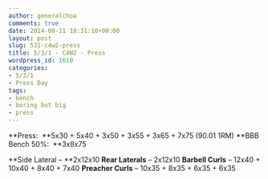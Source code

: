 ```yaml
---
author: generalchoa
comments: true
date: 2014-08-11 18:31:10+00:00
layout: post
slug: 531-c4w2-press
title: 5/3/1 - C4W2 - Press
wordpress_id: 1610
categories:
- 5/3/1
- Press Day
tags:
- bench
- boring but big
- press
---
```


**Press:  **5x30 + 5x40 + 3x50 + 3x55 + 3x65 + 7x75 (90.01 1RM)
**BBB Bench 50%:  **3x8x75

**Side Lateral – **2x12x10
**Rear Laterals** – 2x12x10
**Barbell Curls** – 12x40 + 10x40 + 8x40 + 7x40
**Preacher Curls** – 10x35 + 8x35 + 6x35 + 6x35
